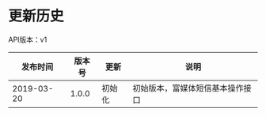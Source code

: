# 更新历史

API版本：v1

| 发布时间   | 版本号 | 更新     | 说明                                                         |
| ---------- | ------ | -------- | ------------------------------------------------------------ |
| 2019-03-20 | 1.0.0  | 初始化   | 初始版本，富媒体短信基本操作接口                                     |